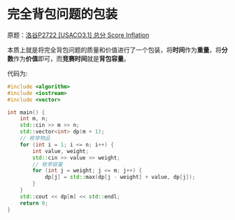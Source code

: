 # 完全背包问题的包装

[//]: # (UTF-8)

原题：[洛谷P2722 [USACO3.1] 总分 Score Inflation](https://www.luogu.com.cn/training/5197)

本质上就是将完全背包问题的质量和价值进行了一个包装，将**时间**作为**重量**，将**分数**作为**价值**即可，而**竞赛时间**就是**背包容量**。

代码为:

```c++
#include <algorithm>
#include <iostream>
#include <vector>

int main() {
    int m, n;
    std::cin >> m >> n;
    std::vector<int> dp(m + 1);
    // 枚举物品
    for (int i = 1; i <= n; i++) {
        int value, weight;
        std::cin >> value >> weight;
        // 枚举容量
        for (int j = weight; j <= m; j++) {
            dp[j] = std::max(dp[j - weight] + value, dp[j]);
        }
    }
    std::cout << dp[m] << std::endl;
    return 0;
}
```
